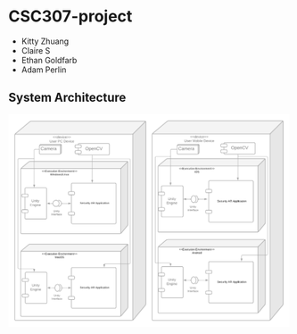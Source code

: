 # CSC307-project

- Kitty Zhuang
- Claire S
- Ethan Goldfarb
- Adam Perlin

## System Architecture
![System Architecture diagram](security-ar-diagram.png "System Architecture")
